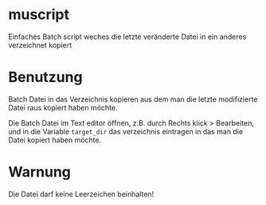 # muscript
Einfaches Batch script weches die letzte veränderte Datei in ein anderes verzeichnet kopiert

# Benutzung

Batch Datei in das Verzeichnis kopieren aus dem man die letzte modifizierte Datei raus kopiert haben möchte. 

Die Batch Datei im Text editor öffnen, z.B. durch Rechts klick > Bearbeiten, und in die Variable `target_dir` das verzeichnis eintragen in das man die Datei kopiert haben möchte.

# Warnung
Die Datei darf keine Leerzeichen beinhalten!

